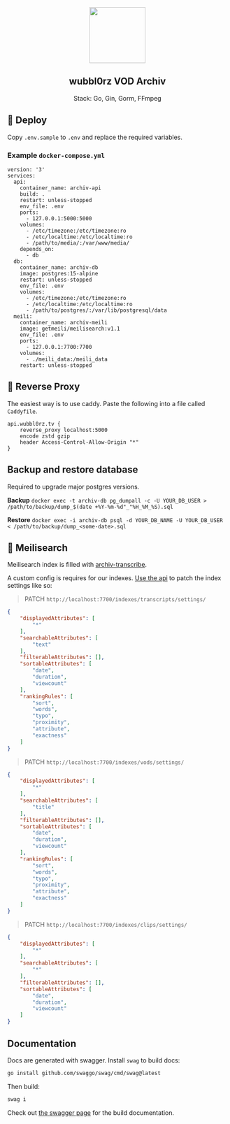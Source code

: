 <div align="center" width="100%">
    <img src="https://raw.githubusercontent.com/AgileProggers/archiv-frontend/master/static/favicon.ico" width="128"/>
</div>

<div align="center" width="100%">
    <h2>wubbl0rz VOD Archiv</h2>
    <p>Stack: Go, Gin, Gorm, FFmpeg</p>
</div>

## 🐳 Deploy

Copy `.env.sample` to `.env` and replace the required variables.

### Example `docker-compose.yml`

```
version: '3'
services:
  api:
    container_name: archiv-api
    build: .
    restart: unless-stopped
    env_file: .env
    ports:
      - 127.0.0.1:5000:5000
    volumes:
      - /etc/timezone:/etc/timezone:ro
      - /etc/localtime:/etc/localtime:ro
      - /path/to/media/:/var/www/media/
    depends_on:
      - db
  db:
    container_name: archiv-db
    image: postgres:15-alpine
    restart: unless-stopped
    env_file: .env
    volumes:
      - /etc/timezone:/etc/timezone:ro
      - /etc/localtime:/etc/localtime:ro
      - /path/to/postgres/:/var/lib/postgresql/data
  meili:
    container_name: archiv-meili
    image: getmeili/meilisearch:v1.1
    env_file: .env
    ports:
      - 127.0.0.1:7700:7700
    volumes:
      - ./meili_data:/meili_data
    restart: unless-stopped
```

## 🚪 Reverse Proxy

The easiest way is to use caddy. Paste the following into a file called `Caddyfile`.

```
api.wubbl0rz.tv {
    reverse_proxy localhost:5000
    encode zstd gzip
    header Access-Control-Allow-Origin "*"
}
```

## Backup and restore database

Required to upgrade major postgres versions.

**Backup**
`docker exec -t archiv-db pg_dumpall -c -U YOUR_DB_USER > /path/to/backup/dump_$(date +%Y-%m-%d"_"%H_%M_%S).sql`

**Restore**
`docker exec -i archiv-db psql -d YOUR_DB_NAME -U YOUR_DB_USER < /path/to/backup/dump_<some-date>.sql`

## 🔎 Meilisearch

Meilisearch index is filled with [archiv-transcribe](https://github.com/AgileProggers/archiv-transcribe).

A custom config is requires for our indexes. [Use the api](https://docs.meilisearch.com/reference/api/settings.html#update-settings) to patch the index settings like so:

> PATCH `http://localhost:7700/indexes/transcripts/settings/`

```json
{
	"displayedAttributes": [
		"*"
	],
	"searchableAttributes": [
		"text"
	],
	"filterableAttributes": [],
	"sortableAttributes": [
		"date",
		"duration",
		"viewcount"
	],
	"rankingRules": [
		"sort",
		"words",
		"typo",
		"proximity",
		"attribute",
		"exactness"
	]
}
```

> PATCH `http://localhost:7700/indexes/vods/settings/`

```json
{
	"displayedAttributes": [
		"*"
	],
	"searchableAttributes": [
		"title"
	],
	"filterableAttributes": [],
	"sortableAttributes": [
		"date",
		"duration",
		"viewcount"
	],
	"rankingRules": [
		"sort",
		"words",
		"typo",
		"proximity",
		"attribute",
		"exactness"
	]
}
```

> PATCH `http://localhost:7700/indexes/clips/settings/`

```json
{
	"displayedAttributes": [
		"*"
	],
	"searchableAttributes": [
		"*"
	],
	"filterableAttributes": [],
	"sortableAttributes": [
		"date",
		"duration",
		"viewcount"
	]
}
```

## Documentation

Docs are generated with swagger. Install `swag` to build docs:

```bash
go install github.com/swaggo/swag/cmd/swag@latest
```

Then build:

```bash
swag i
```

Check out [the swagger page](https://api.wubbl0rz.tv/swagger/index.html) for the build documentation.

